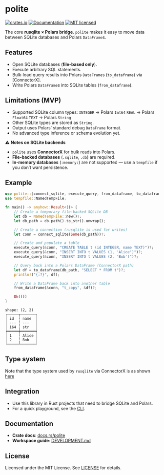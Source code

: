 # polite

[![crates.io](https://img.shields.io/crates/v/polite.svg)](https://crates.io/crates/polite)
[![Documentation](https://docs.rs/polite/badge.svg)](https://docs.rs/polite)
[![MIT licensed](https://img.shields.io/crates/l/polite.svg)](https://github.com/lmmx/polite/blob/master/LICENSE)

The core **rusqlite × Polars bridge**.
`polite` makes it easy to move data between SQLite databases and Polars `DataFrame`s.

## Features

- Open SQLite databases (**file-based only**).
- Execute arbitrary SQL statements.
- Bulk-load query results into Polars `DataFrame`s (`to_dataframe`) via \[ConnectorX].
- Write Polars `DataFrame`s into SQLite tables (`from_dataframe`).

## Limitations (MVP)

- Supported SQLite column types:
  `INTEGER` → Polars `Int64`
  `REAL` → Polars `Float64`
  `TEXT` → Polars `String`
- Other SQLite types are stored as `String`.
- Output uses Polars’ standard debug `DataFrame` format.
- No advanced type inference or schema evolution yet.

⚠️ **Notes on SQLite backends**

- `polite` uses **ConnectorX** for bulk reads into Polars.
- **File-backed databases** (`.sqlite`, `.db`) are required.
- **In-memory databases** (`:memory:`) are not supported — use a `tempfile` if you don’t want persistence.

## Example

```rust
use polite::{connect_sqlite, execute_query, from_dataframe, to_dataframe};
use tempfile::NamedTempFile;

fn main() -> anyhow::Result<()> {
    // Create a temporary file-backed SQLite DB
    let db = NamedTempFile::new()?;
    let db_path = db.path().to_str().unwrap();

    // Create a connection (rusqlite is used for writes)
    let conn = connect_sqlite(Some(db_path))?;

    // Create and populate a table
    execute_query(&conn, "CREATE TABLE t (id INTEGER, name TEXT)")?;
    execute_query(&conn, "INSERT INTO t VALUES (1, 'Alice')")?;
    execute_query(&conn, "INSERT INTO t VALUES (2, 'Bob')")?;

    // Query back into a Polars DataFrame (ConnectorX path)
    let df = to_dataframe(db_path, "SELECT * FROM t")?;
    println!("{:?}", df);

    // Write a DataFrame back into another table
    from_dataframe(&conn, "t_copy", &df)?;

    Ok(())
}
```

```
shape: (2, 2)
┌─────┬───────┐
│ id  ┆ name  │
│ --- ┆ ---   │
│ i64 ┆ str   │
╞═════╪═══════╡
│ 1   ┆ Alice │
│ 2   ┆ Bob   │
└─────┴───────┘
```

## Type system

Note that the type system used by `rusqlite` via ConnectorX is as shown
[here](https://github.com/sfu-db/connector-x/blob/d57428c56b99fb8de40f1226ce0388fc1338e3b2/connectorx/src/sources/sqlite/typesystem.rs)

## Integration

- Use this library in Rust projects that need to bridge SQLite and Polars.
- For a quick playground, see the [CLI](https://github.com/lmmx/polite/tree/master/polite-cli).

## Documentation

- **Crate docs**: [docs.rs/polite](https://docs.rs/polite)
- **Workspace guide**: [DEVELOPMENT.md](https://github.com/lmmx/polite/blob/master/DEVELOPMENT.md)

## License

Licensed under the MIT License.
See [LICENSE](https://github.com/lmmx/polite/blob/master/LICENSE) for details.
